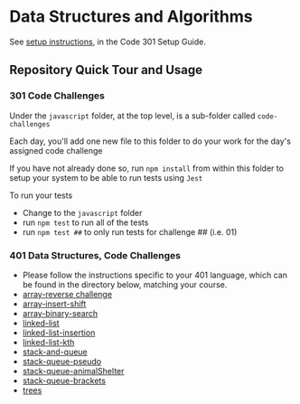 # Data Structures and Algorithms

See [setup instructions](https://codefellows.github.io/setup-guide/code-301/3-code-challenges), in the Code 301 Setup Guide.

## Repository Quick Tour and Usage

### 301 Code Challenges

Under the `javascript` folder, at the top level, is a sub-folder called `code-challenges`

Each day, you'll add one new file to this folder to do your work for the day's assigned code challenge

If you have not already done so, run `npm install` from within this folder to setup your system to be able to run tests using `Jest`

To run your tests

- Change to the `javascript` folder
- run `npm test` to run all of the tests
- run `npm test ##` to only run tests for challenge ## (i.e. 01)

### 401 Data Structures, Code Challenges

- Please follow the instructions specific to your 401 language, which can be found in the directory below, matching your course.
- [array-reverse challenge](./javascript/code-challenges/array-reverse/README.md)
- [array-insert-shift](./javascript/code-challenges/array-insert-shift/README.md)
- [array-binary-search](./javascript/code-challenges/array-binary-search/README.md)
- [linked-list](./javascript/code-challenges/linked-list/README.md)
- [linked-list-insertion](./javascript/code-challenges/linked-list-insertions/README.md)
- [linked-list-kth](./javascript/code-challenges/linked-list/README.md)
- [stack-and-queue](./javascript/code-challenges/stack-and-queue)
- [stack-queue-pseudo](./javascript//code-challenges/stack-queue-pseudo/README.md)
- [stack-queue-animalShelter](./javascript/code-challenges/stack-queue-animal-shelter/README.md)
- [stack-queue-brackets](./javascript//code-challenges//stack-queue-brackets/README.md)
- [trees](./javascript/code-challenges/trees/README.md)
